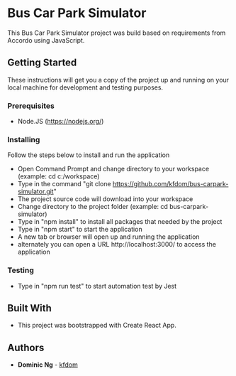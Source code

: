 ﻿# Bus Car Park Simulator

This Bus Car Park Simulator project was build based on requirements from Accordo using JavaScript.

## Getting Started

These instructions will get you a copy of the project up and running on your local machine for development and testing purposes.

### Prerequisites

* Node.JS (https://nodejs.org/)

### Installing

Follow the steps below to install and run the application

* Open Command Prompt and change directory to your workspace (example: cd c:/workspace)
* Type in the command "git clone https://github.com/kfdom/bus-carpark-simulator.git"
* The project source code will download into your workspace
* Change directory to the project folder (example: cd bus-carpark-simulator)
* Type in "npm install" to install all packages that needed by the project
* Type in "npm start" to start the application
* A new tab or browser will open up and running the application
* alternately you can open a URL http://localhost:3000/ to access the application

### Testing

* Type in "npm run test" to start automation test by Jest

## Built With

* This project was bootstrapped with Create React App.

## Authors

* **Dominic Ng** - [kfdom](https://github.com/kfdom)

